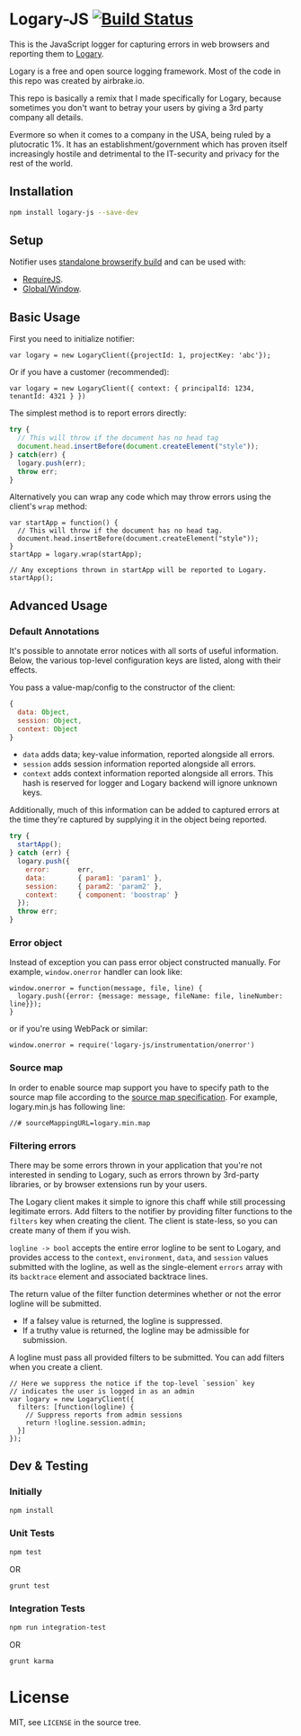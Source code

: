 # Logary-JS [![Build Status](https://circleci.com/gh/logary/logary-js.png?circle-token=TODO)](https://circleci.com/gh/logary/logary-js)

This is the JavaScript logger for capturing errors in web browsers and reporting them to [Logary](https://logary.github.io).

Logary is a free and open source logging framework. Most of the code in this repo was created by airbrake.io.

This repo is basically a remix that I made specifically for Logary, because sometimes you don't want to betray your users by giving a 3rd party company all details.

Evermore so when it comes to a company in the USA, being ruled by a plutocratic 1%. It has an establishment/government which has proven itself increasingly hostile and detrimental to the IT-security and privacy for the rest of the world.

## Installation

``` bash
npm install logary-js --save-dev
```

## Setup

Notifier uses [standalone browserify build](http://www.forbeslindesay.co.uk/post/46324645400/standalone-browserify-builds) and can be used with:
- [RequireJS](examples/requirejs/app.js).
- [Global/Window](examples/legacy/app.js).

## Basic Usage

First you need to initialize notifier:

    var logary = new LogaryClient({projectId: 1, projectKey: 'abc'});

Or if you have a customer (recommended):

    var logary = new LogaryClient({ context: { principalId: 1234, tenantId: 4321 } })

The simplest method is to report errors directly:

``` js
try {
  // This will throw if the document has no head tag
  document.head.insertBefore(document.createElement("style"));
} catch(err) {
  logary.push(err);
  throw err;
}
```

Alternatively you can wrap any code which may throw errors using the client's `wrap` method:

    var startApp = function() {
      // This will throw if the document has no head tag.
      document.head.insertBefore(document.createElement("style"));
    }
    startApp = logary.wrap(startApp);

    // Any exceptions thrown in startApp will be reported to Logary.
    startApp();

## Advanced Usage

### Default Annotations

It's possible to annotate error notices with all sorts of useful information. Below, the various top-level configuration keys are listed, along with their effects.

You pass a value-map/config to the constructor of the client:

``` js
{
  data: Object,
  session: Object,
  context: Object
}
```

 * `data` adds data; key-value information, reported alongside all errors.
 * `session` adds session information reported alongside all errors.
 * `context` adds context information reported alongside all errors.
  This hash is reserved for logger and Logary backend will ignore unknown keys.

Additionally, much of this information can be added to captured errors at the time they're captured by supplying it in the object being reported.

``` js
try {
  startApp();
} catch (err) {
  logary.push({
    error:       err,
    data:        { param1: 'param1' },
    session:     { param2: 'param2' },
    context:     { component: 'boostrap' }
  });
  throw err;
}
```

### Error object

Instead of exception you can pass error object constructed manually. For example, `window.onerror` handler can look like:

    window.onerror = function(message, file, line) {
      logary.push({error: {message: message, fileName: file, lineNumber: line}});
    }

or if you're using WebPack or similar:

    window.onerror = require('logary-js/instrumentation/onerror')

### Source map

In order to enable source map support you have to specify path to the source map file according to the [source map specification](https://docs.google.com/document/d/1U1RGAehQwRypUTovF1KRlpiOFze0b-_2gc6fAH0KY0k/edit#heading=h.lmz475t4mvbx). For example, logary.min.js has following line:

    //# sourceMappingURL=logary.min.map

### Filtering errors

There may be some errors thrown in your application that you're not interested in sending to Logary, such as errors thrown by 3rd-party libraries, or by browser extensions run by your users.

The Logary client makes it simple to ignore this chaff while still processing legitimate errors. Add filters to the notifier by providing filter functions to the `filters` key when creating the client. The client is state-less, so you can create many of them if you wish.

`logline -> bool` accepts the entire error logline to be sent to Logary, and provides access to the `context`, `environment`, `data`, and `session` values submitted with the logline, as well as the single-element `errors` array with its `backtrace` element and associated backtrace lines.

The return value of the filter function determines whether or not the error logline will be submitted.
  * If a falsey value is returned, the logline is suppressed.
  * If a truthy value is returned, the logline may be admissible for submission.

A logline must pass all provided filters to be submitted. You can add filters when you create a client.

    // Here we suppress the notice if the top-level `session` key
    // indicates the user is logged in as an admin
    var logary = new LogaryClient({
      filters: [function(logline) {
        // Suppress reports from admin sessions
        return !logline.session.admin;
      }]
    });

## Dev & Testing

### Initially

``` bash
npm install
```

### Unit Tests

``` bash
npm test
```

OR

``` bash
grunt test
```

### Integration Tests

``` bash
npm run integration-test
```

OR

``` bash
grunt karma
```

# License

MIT, see `LICENSE` in the source tree.